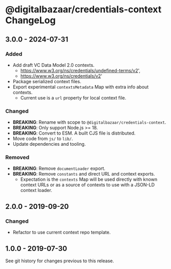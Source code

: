 # @digitalbazaar/credentials-context ChangeLog

## 3.0.0 - 2024-07-31

### Added
- Add draft VC Data Model 2.0 contexts.
  - https://www.w3.org/ns/credentials/undefined-terms/v2',
  - https://www.w3.org/ns/credentials/v2'
- Package serialized context files.
- Export experimental `contextsMetadata` Map with extra info about contexts.
  - Current use is a `url` property for local context file.

### Changed
- **BREAKING**: Rename with scope to `@digitalbazaar/credentials-context`.
- **BREAKING**: Only support Node.js >= 18.
- **BREAKING**: Convert to ESM. A built CJS file is distributed.
- Move code from `js/` to `lib/`.
- Update dependencies and tooling.

### Removed
- **BREAKING**: Remove `documentLoader` export.
- **BREAKING**: Remove `constants` and direct URL and context exports.
  - Expectation is the `contexts` Map will be used directly with known context
    URLs or as a source of contexts to use with a JSON-LD context loader.

## 2.0.0 - 2019-09-20

### Changed
- Refactor to use current context repo template.

## 1.0.0 - 2019-07-30

See git history for changes previous to this release.
